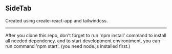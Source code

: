 ## SideTab

Created using create-react-app and tailwindcss.

---

After you clone this repo, don't forget to run 'npm install' command to install all needed dependency. and to start developtment environtment, you can run command 'npm start'. (you need node.js installed first.)
